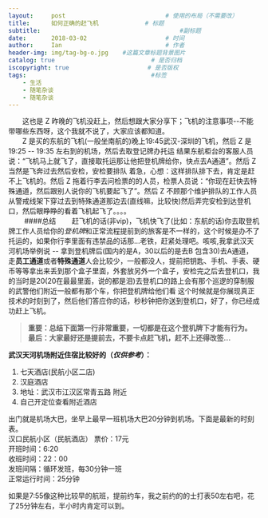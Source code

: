 ```yaml
---
layout:     post             				# 使用的布局（不需要改）
title:      如何正确的赶飞机          	 # 标题 
subtitle:    					  				#副标题
date:       2018-03-02  					# 时间
author:     Ian                  			# 作者
header-img: img/tag-bg-o.jpg	#这篇文章标题背景图片
catalog: true                        	# 是否归档
iscopyright: true                      # 是否版权
tags:                              		#标签
    - 生活
    - 随笔杂谈
    - 随笔杂谈
---
```




　　这也是 Z 昨晚的飞机没赶上，然后想跟大家分享下；飞机的注意事项--不能带哪些东西呀，这个我就不说了，大家应该都知道。<br>
　　Z 是买的东航的飞机(一般坐南航的)晚上19:45武汉-深圳的飞机，然后 Z 是 19:25 -- 19:35 左右到的机场，然后去取登记牌办托运 结果东航柜台的客服人员说：“飞机马上就飞了，直接取托运那让他把登机牌给你，快点去A通道”。然后 Z 当然是飞奔过去然后安检，安检要排队 着急，心想：这样排队排下去，肯定是赶不上飞机的。然后 Z 拖着行李去问检票的的人员，检票人员说：“你现在赶快去特殊通道，然后跟别人说你的飞机要起飞了”。然后 Z 不顾那个维护排队的工作人员从警戒线架下穿过去到特殊通道那边去(直线嘛，比较快)然后弄完安检到达登机口，然后眼睁睁的看着飞机起飞了。。。。<br>
　　
####总结
　　赶飞机的话(非vip)，飞机快飞了(比如：东航的话)你去取登机牌工作人员给你的*登机牌*和正常流程提前到的旅客是不一样的，这个时候是办不了托运的，如果你行李里面有违禁品的话那...老铁，赶紧处理吧。咳咳,我拿武汉天河机场举例说 -- 拿到登机牌后(国内的是A，30以后的是去B 包含30)去A通道，走**员工通道**或者**特殊通道**人会比较少，一般都没人，提前把钥匙、手机、手表、硬币等等拿出来丢到那个盒子里面，外套放另外一个盒子，安检完之后去登机口，我的当时是20(20在最最里面，说的都是泪)去登机口的路上会有那个巡逻的穿制服的武警他们附近一般都有那个车，你把登机牌给他们看 这个时候就是你展现真正技术的时刻到了，然后他们答应你的话，秒秒钟把你送到登机口，好了，你已经成功赶上飞机。<br>
> **重要：总结下面第一行非常重要，一切都是在这个登机牌下才能有行为。**<br>
> **最后：大家最好还是提前去，不要卡点赶飞机，赶不上还得改签...**

**武汉天河机场附近住宿比较好的（*仅供参考*）：**<br>
1. 七天酒店(民航小区二店) <br>
2. 汉庭酒店<br>
3. 地址：武汉市江汉区常青五路 附近<br>
4. 自己开定位查看附近酒店

出门就是机场大巴，坐早上最早一班机场大巴20分钟到机场。下面是最新的时刻表。<br>
汉口民航小区（民航酒店） 票价：17元 <br>
开班时间：6:20 <br>
收班时间：22：00 <br>
发班间隔：循环发班，每30分钟一班<br>
正常运行时间：25分钟 

如果是7:55像这种比较早的航班，提前约车，我之前约的的士打表50左右吧，花了25分钟左右，半小时内肯定可以到。




